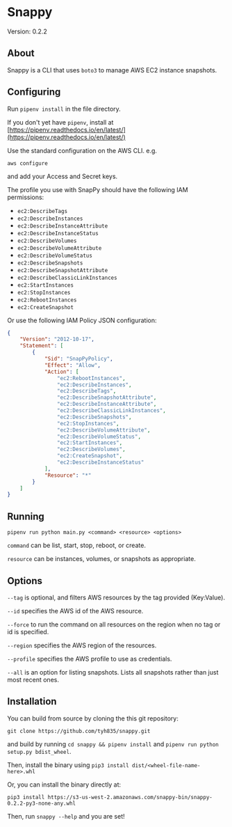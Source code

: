 # Snappy

Version: 0.2.2

## About

Snappy is a CLI that uses `boto3` to manage AWS EC2 instance snapshots.

## Configuring

Run `pipenv install` in the file directory.

If you don't yet have `pipenv`, install at [https://pipenv.readthedocs.io/en/latest/](https://pipenv.readthedocs.io/en/latest/)

Use the standard configuration on the AWS CLI. e.g.

`aws configure`

and add your Access and Secret keys.

The profile you use with SnapPy should have the following IAM permissions:

- `ec2:DescribeTags`
- `ec2:DescribeInstances`
- `ec2:DescribeInstanceAttribute`
- `ec2:DescribeInstanceStatus`
- `ec2:DescribeVolumes`
- `ec2:DescribeVolumeAttribute`
- `ec2:DescribeVolumeStatus`
- `ec2:DescribeSnapshots`
- `ec2:DescribeSnapshotAttribute`
- `ec2:DescribeClassicLinkInstances`
- `ec2:StartInstances`
- `ec2:StopInstances`
- `ec2:RebootInstances`
- `ec2:CreateSnapshot`

Or use the following IAM Policy JSON configuration:

```json
{
    "Version": "2012-10-17",
    "Statement": [
        {
            "Sid": "SnapPyPolicy",
            "Effect": "Allow",
            "Action": [
                "ec2:RebootInstances",
                "ec2:DescribeInstances",
                "ec2:DescribeTags",
                "ec2:DescribeSnapshotAttribute",
                "ec2:DescribeInstanceAttribute",
                "ec2:DescribeClassicLinkInstances",
                "ec2:DescribeSnapshots",
                "ec2:StopInstances",
                "ec2:DescribeVolumeAttribute",
                "ec2:DescribeVolumeStatus",
                "ec2:StartInstances",
                "ec2:DescribeVolumes",
                "ec2:CreateSnapshot",
                "ec2:DescribeInstanceStatus"
            ],
            "Resource": "*"
        }
    ]
}
```

## Running

`pipenv run python main.py <command> <resource> <options>`

`command` can be list, start, stop, reboot, or create.

`resource` can be instances, volumes, or snapshots as appropriate.

## Options

`--tag` is optional, and filters AWS resources by the tag provided (Key:Value).

`--id` specifies the AWS id of the AWS resource.

`--force` to run the command on all resources on the region when no tag or id is specified.

`--region` specifies the AWS region of the resources.

`--profile` specifies the AWS profile to use as credentials.

`--all` is an option for listing snapshots. Lists all snapshots rather than just most recent ones.

## Installation

You can build from source by cloning the this git repository:

`git clone https://github.com/tyh835/snappy.git`

and build by running `cd snappy && pipenv install` and `pipenv run python setup.py bdist_wheel`.

Then, install the binary using `pip3 install dist/<wheel-file-name-here>.whl`

Or, you can install the binary directly at:

`pip3 install https://s3-us-west-2.amazonaws.com/snappy-bin/snappy-0.2.2-py3-none-any.whl`

Then, run `snappy --help` and you are set!